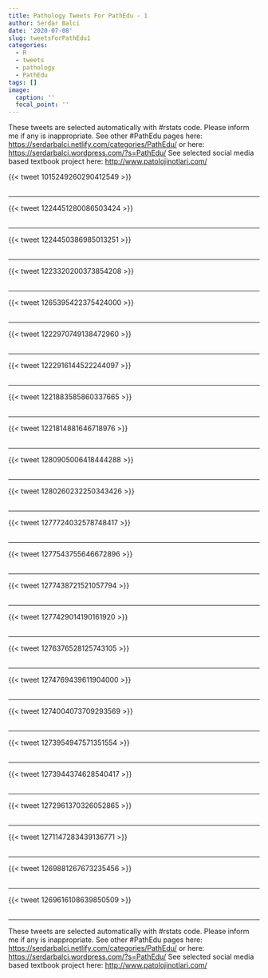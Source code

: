 ```yaml
---
title: Pathology Tweets For PathEdu - 1
author: Serdar Balci
date: '2020-07-08'
slug: tweetsForPathEdu1
categories:
  - R
  - tweets
  - pathology
  - PathEdu
tags: []
image:
  caption: ''
  focal_point: ''
---
```



These tweets are selected automatically with #rstats code. Please inform me if any is inappropriate.
See other #PathEdu pages here: https://serdarbalci.netlify.com/categories/PathEdu/  or here: https://serdarbalci.wordpress.com/?s=PathEdu/ 
See selected social media based textbook project here: http://www.patolojinotlari.com/

{{< tweet 1015249260290412549 >}}
<br>
<br>
<hr>
{{< tweet 1224451280086503424 >}}
<br>
<br>
<hr>
{{< tweet 1224450386985013251 >}}
<br>
<br>
<hr>
{{< tweet 1223320200373854208 >}}
<br>
<br>
<hr>
{{< tweet 1265395422375424000 >}}
<br>
<br>
<hr>
{{< tweet 1222970749138472960 >}}
<br>
<br>
<hr>
{{< tweet 1222916144522244097 >}}
<br>
<br>
<hr>
{{< tweet 1221883585860337665 >}}
<br>
<br>
<hr>
{{< tweet 1221814881646718976 >}}
<br>
<br>
<hr>
{{< tweet 1280905006418444288 >}}
<br>
<br>
<hr>
{{< tweet 1280260232250343426 >}}
<br>
<br>
<hr>
{{< tweet 1277724032578748417 >}}
<br>
<br>
<hr>
{{< tweet 1277543755646672896 >}}
<br>
<br>
<hr>
{{< tweet 1277438721521057794 >}}
<br>
<br>
<hr>
{{< tweet 1277429014190161920 >}}
<br>
<br>
<hr>
{{< tweet 1276376528125743105 >}}
<br>
<br>
<hr>
{{< tweet 1274769439611904000 >}}
<br>
<br>
<hr>
{{< tweet 1274004073709293569 >}}
<br>
<br>
<hr>
{{< tweet 1273954947571351554 >}}
<br>
<br>
<hr>
{{< tweet 1273944374628540417 >}}
<br>
<br>
<hr>
{{< tweet 1272961370326052865 >}}
<br>
<br>
<hr>
{{< tweet 1271147283439136771 >}}
<br>
<br>
<hr>
{{< tweet 1269881267673235456 >}}
<br>
<br>
<hr>
{{< tweet 1269616108639850509 >}}
<br>
<br>
<hr>


These tweets are selected automatically with #rstats code. Please inform me if any is inappropriate.
See other #PathEdu pages here: https://serdarbalci.netlify.com/categories/PathEdu/  or here: https://serdarbalci.wordpress.com/?s=PathEdu/ 
See selected social media based textbook project here: http://www.patolojinotlari.com/
